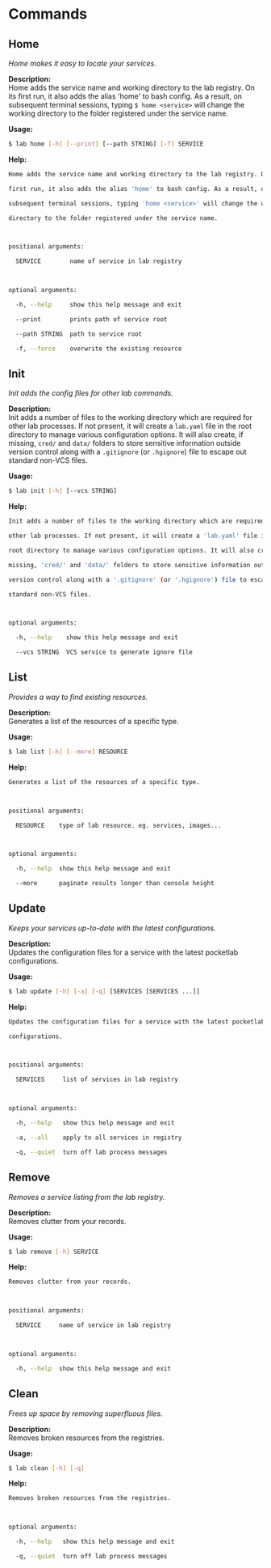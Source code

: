 # Commands

## Home
_Home makes it easy to locate your services._  

**Description:**  
Home adds the service name and working directory to the lab registry. On its first run, it also adds the alias 'home' to bash config. As a result, on subsequent terminal sessions, typing ```$ home <service>``` will change the working directory to the folder registered under the service name.  

**Usage:**
```bash
$ lab home [-h] [--print] [--path STRING] [-f] SERVICE
```
**Help:** 
```bash
Home adds the service name and working directory to the lab registry. On its
first run, it also adds the alias 'home' to bash config. As a result, on
subsequent terminal sessions, typing 'home <service>' will change the working
directory to the folder registered under the service name.

positional arguments:
  SERVICE        name of service in lab registry

optional arguments:
  -h, --help     show this help message and exit
  --print        prints path of service root
  --path STRING  path to service root
  -f, --force    overwrite the existing resource
```
  

## Init
_Init adds the config files for other lab commands._  

**Description:**  
Init adds a number of files to the working directory which are required for other lab processes. If not present, it will create a ```lab.yaml``` file in the root directory to manage various configuration options. It will also create, if missing, ```cred/``` and ```data/``` folders to store sensitive information outside version control along with a ```.gitignore``` (or ```.hgignore```) file to escape out standard non-VCS files.  

**Usage:**
```bash
$ lab init [-h] [--vcs STRING]
```
**Help:** 
```bash
Init adds a number of files to the working directory which are required for
other lab processes. If not present, it will create a 'lab.yaml' file in the
root directory to manage various configuration options. It will also create, if
missing, 'cred/' and 'data/' folders to store sensitive information outside
version control along with a '.gitignore' (or '.hgignore') file to escape out
standard non-VCS files.

optional arguments:
  -h, --help    show this help message and exit
  --vcs STRING  VCS service to generate ignore file
```
  

## List
_Provides a way to find existing resources._  

**Description:**  
Generates a list of the resources of a specific type.  

**Usage:**
```bash
$ lab list [-h] [--more] RESOURCE
```
**Help:** 
```bash
Generates a list of the resources of a specific type.

positional arguments:
  RESOURCE    type of lab resource. eg. services, images...

optional arguments:
  -h, --help  show this help message and exit
  --more      paginate results longer than console height
```
  

## Update
_Keeps your services up-to-date with the latest configurations._  

**Description:**  
Updates the configuration files for a service with the latest pocketlab configurations.  

**Usage:**
```bash
$ lab update [-h] [-a] [-q] [SERVICES [SERVICES ...]]
```
**Help:** 
```bash
Updates the configuration files for a service with the latest pocketlab
configurations.

positional arguments:
  SERVICES     list of services in lab registry

optional arguments:
  -h, --help   show this help message and exit
  -a, --all    apply to all services in registry
  -q, --quiet  turn off lab process messages
```
  

## Remove
_Removes a service listing from the lab registry._  

**Description:**  
Removes clutter from your records.  

**Usage:**
```bash
$ lab remove [-h] SERVICE
```
**Help:** 
```bash
Removes clutter from your records.

positional arguments:
  SERVICE     name of service in lab registry

optional arguments:
  -h, --help  show this help message and exit
```
  

## Clean
_Frees up space by removing superfluous files._  

**Description:**  
Removes broken resources from the registries.  

**Usage:**
```bash
$ lab clean [-h] [-q]
```
**Help:** 
```bash
Removes broken resources from the registries.

optional arguments:
  -h, --help   show this help message and exit
  -q, --quiet  turn off lab process messages
```
  